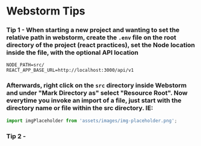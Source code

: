 # Webstorm Tips



### Tip 1 - When starting a new project and wanting to set the relative path in webstorm, create the `.env` file on the root directory of the project (react practices), set the Node location inside the file, with the optional API location 

```.env
NODE_PATH=src/
REACT_APP_BASE_URL=http://localhost:3000/api/v1
```

### Afterwards, right click on the `src` directory inside Webstorm and under "Mark Directory as" select "Resource Root". Now everytime you invoke an import of a file, just start with the directory name or file within the src directory. IE:

```javascript
import imgPlaceholder from 'assets/images/img-placeholder.png';
```



### Tip 2 - 




